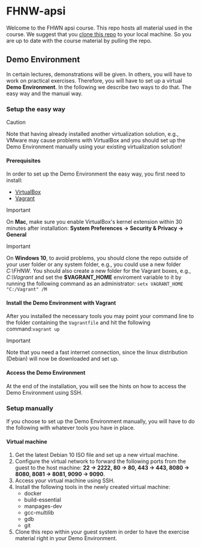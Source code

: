 # FHNW-apsi
Welcome to the FHWN apsi course. This repo hosts all material used in the course. We suggest that you [clone this repo](https://docs.github.com/en/github/creating-cloning-and-archiving-repositories/cloning-a-repository) to your local machine. So you are up to date with the course material by pulling the repo.

## Demo Environment
In certain lectures, demonstrations will be given. In others, you will have to work on practical exercises. Therefore, you will have to set up a virtual **Demo Environment**. In the following we describe two ways to do that. The easy way and the manual way.

### Setup the easy way
> [!CAUTION]
> Note that having already installed another virtualization solution, e.g., VMware may cause problems with VirtualBox and you should set up the Demo Environment manually using your existing virtualization solution!

#### Prerequisites
In order to set up the Demo Environment the easy way, you first need to install:

- [VirtualBox](https://www.virtualbox.org/wiki/Downloads)
- [Vagrant](https://www.vagrantup.com/downloads)

> [!IMPORTANT]
> On **Mac**, make sure you enable VirtualBox's kernel extension within 30 minutes after installation: **System Preferences → Security & Privacy → General**

> [!IMPORTANT]
> On **Windows 10**, to avoid problems, you should clone the repo outside of your user folder or any system folder, e.g., you could use a new folder *C:\FHNW*.
You should also create a new folder for the Vagrant boxes, e.g., *C:\Vagrant* and set the **$VAGRANT_HOME** enviroment variable to it by running the following command as an administrator:
`setx VAGRANT_HOME "C:/Vagrant" /M`

#### Install the Demo Environment with Vagrant
After you installed the necessary tools you may point your command line to the folder containing the `Vagrantfile` and hit the following command:`vagrant up`

> [!IMPORTANT]
> Note that you need a fast internet connection, since the linux distribution (Debian) will now be downloaded and set up.

#### Access the Demo Environment
At the end of the installation, you will see the hints on how to access the Demo Environment using SSH.

### Setup manually
If you choose to set up the Demo Environment manually, you will have to do the following with whatever tools you have in place.

#### Virtual machine
1. Get the latest Debian 10 ISO file and set up a new virtual machine.
1. Configure the virtual network to forward the following ports from the guest to the host machine: **22 → 2222, 80 → 80, 443 → 443, 8080 → 8080, 8081 → 8081, 9090 → 9090**.
1. Access your virtual machine using SSH.
1. Install the following tools in the newly created virtual machine:
    - docker
    - build-essential
    - manpages-dev
    - gcc-multilib
    - gdb
    - git
1. Clone this repo within your guest system in order to have the exercise material right in your Demo Environment.

